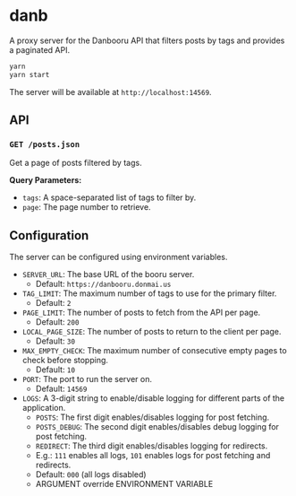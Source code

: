 # danb

A proxy server for the Danbooru API that filters posts by tags and provides a paginated API.

```bash
yarn
yarn start
```

The server will be available at `http://localhost:14569`.

## API

### `GET /posts.json`

Get a page of posts filtered by tags.

**Query Parameters:**

*   `tags`: A space-separated list of tags to filter by.
*   `page`: The page number to retrieve.

## Configuration

The server can be configured using environment variables.

*   `SERVER_URL`: The base URL of the booru server.
    *   Default: `https://danbooru.donmai.us`
*   `TAG_LIMIT`: The maximum number of tags to use for the primary filter.
    *   Default: `2`
*   `PAGE_LIMIT`: The number of posts to fetch from the API per page.
    *   Default: `200`
*   `LOCAL_PAGE_SIZE`: The number of posts to return to the client per page.
    *   Default: `30`
*   `MAX_EMPTY_CHECK`: The maximum number of consecutive empty pages to check before stopping.
    *   Default: `10`
*   `PORT`: The port to run the server on.
    *   Default: `14569`
*   `LOGS`: A 3-digit string to enable/disable logging for different parts of the application.
    *   `POSTS`: The first digit enables/disables logging for post fetching.
    *   `POSTS_DEBUG`: The second digit enables/disables debug logging for post fetching.
    *   `REDIRECT`: The third digit enables/disables logging for redirects.
    *   E.g.: `111` enables all logs, `101` enables logs for post fetching and redirects.
    *   Default: `000` (all logs disabled)
    *   ARGUMENT override ENVIRONMENT VARIABLE
